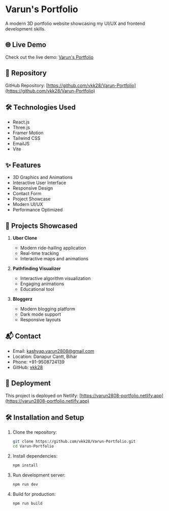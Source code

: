 # Varun's Portfolio

A modern 3D portfolio website showcasing my UI/UX and frontend development skills.

## 🌐 Live Demo

Check out the live demo: [Varun's Portfolio](https://varun2808-portfolio.netlify.app)

## 📂 Repository

GitHub Repository: [https://github.com/vkk28/Varun-Portfolio](https://github.com/vkk28/Varun-Portfolio)

## 🛠️ Technologies Used

- React.js
- Three.js
- Framer Motion
- Tailwind CSS
- EmailJS
- Vite

## ✨ Features

- 3D Graphics and Animations
- Interactive User Interface
- Responsive Design
- Contact Form
- Project Showcase
- Modern UI/UX
- Performance Optimized

## 🚀 Projects Showcased

1. **Uber Clone**
   - Modern ride-hailing application
   - Real-time tracking
   - Interactive maps and animations

2. **Pathfinding Visualizer**
   - Interactive algorithm visualization
   - Engaging animations
   - Educational tool

3. **Bloggerz**
   - Modern blogging platform
   - Dark mode support
   - Responsive layouts

## 📬 Contact

- Email: kashyap.varun2808@gmail.com
- Location: Danapur Cantt, Bihar
- Phone: +91-9508724139
- GitHub: [vkk28](https://github.com/vkk28)

## 🔗 Deployment

This project is deployed on Netlify: [https://varun2808-portfolio.netlify.app](https://varun2808-portfolio.netlify.app)

## 🛠️ Installation and Setup

1. Clone the repository:
   ```bash
   git clone https://github.com/vkk28/Varun-Portfolio.git
   cd Varun-Portfolio
   ```

2. Install dependencies:
   ```bash
   npm install
   ```

3. Run development server:
   ```bash
   npm run dev
   ```

4. Build for production:
   ```bash
   npm run build
   ```
